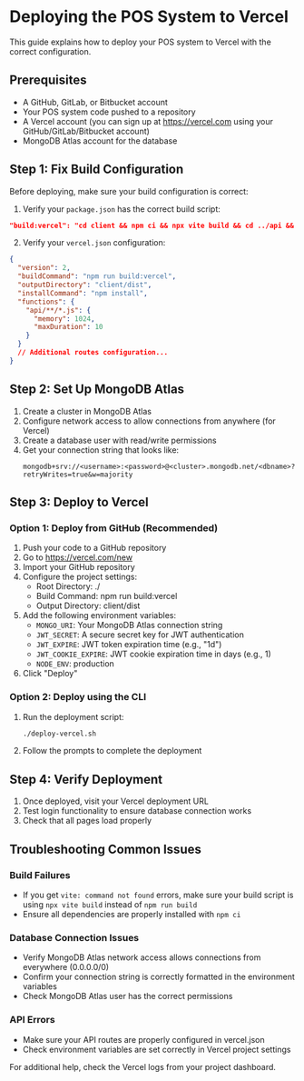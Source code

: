 # Deploying the POS System to Vercel

This guide explains how to deploy your POS system to Vercel with the correct configuration.

## Prerequisites

- A GitHub, GitLab, or Bitbucket account
- Your POS system code pushed to a repository
- A Vercel account (you can sign up at https://vercel.com using your GitHub/GitLab/Bitbucket account)
- MongoDB Atlas account for the database

## Step 1: Fix Build Configuration

Before deploying, make sure your build configuration is correct:

1. Verify your `package.json` has the correct build script:

```json
"build:vercel": "cd client && npm ci && npx vite build && cd ../api && npm ci"
```

2. Verify your `vercel.json` configuration:

```json
{
  "version": 2,
  "buildCommand": "npm run build:vercel",
  "outputDirectory": "client/dist",
  "installCommand": "npm install",
  "functions": {
    "api/**/*.js": {
      "memory": 1024,
      "maxDuration": 10
    }
  }
  // Additional routes configuration...
}
```

## Step 2: Set Up MongoDB Atlas

1. Create a cluster in MongoDB Atlas
2. Configure network access to allow connections from anywhere (for Vercel)
3. Create a database user with read/write permissions
4. Get your connection string that looks like:
   ```
   mongodb+srv://<username>:<password>@<cluster>.mongodb.net/<dbname>?retryWrites=true&w=majority
   ```

## Step 3: Deploy to Vercel

### Option 1: Deploy from GitHub (Recommended)

1. Push your code to a GitHub repository
2. Go to https://vercel.com/new
3. Import your GitHub repository
4. Configure the project settings:
   - Root Directory: ./
   - Build Command: npm run build:vercel
   - Output Directory: client/dist
5. Add the following environment variables:
   - `MONGO_URI`: Your MongoDB Atlas connection string
   - `JWT_SECRET`: A secure secret key for JWT authentication
   - `JWT_EXPIRE`: JWT token expiration time (e.g., "1d")
   - `JWT_COOKIE_EXPIRE`: JWT cookie expiration time in days (e.g., 1)
   - `NODE_ENV`: production
6. Click "Deploy"

### Option 2: Deploy using the CLI

1. Run the deployment script:
   ```bash
   ./deploy-vercel.sh
   ```
2. Follow the prompts to complete the deployment

## Step 4: Verify Deployment

1. Once deployed, visit your Vercel deployment URL
2. Test login functionality to ensure database connection works
3. Check that all pages load properly

## Troubleshooting Common Issues

### Build Failures

- If you get `vite: command not found` errors, make sure your build script is using `npx vite build` instead of `npm run build`
- Ensure all dependencies are properly installed with `npm ci`

### Database Connection Issues

- Verify MongoDB Atlas network access allows connections from everywhere (0.0.0.0/0)
- Confirm your connection string is correctly formatted in the environment variables
- Check MongoDB Atlas user has the correct permissions

### API Errors

- Make sure your API routes are properly configured in vercel.json
- Check environment variables are set correctly in Vercel project settings

For additional help, check the Vercel logs from your project dashboard.
